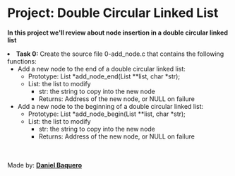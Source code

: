 <html>
<h1>Project: Double Circular Linked List</h1>
<p><strong>In this project we'll review about node insertion in a double circular linked list</strong></p>
<body>
<li><strong>Task 0:</strong> Create the source file 0-add_node.c that contains the following functions:
<ul>
<li>Add a new node to the end of a double circular linked list:
<ul>
<li>Prototype: List *add_node_end(List **list, char *str);</li>
<li>List: the list to modify
<ul>
<li>str: the string to copy into the new node</li>
<li>Returns: Address of the new node, or NULL on failure</li>
</ul>
</li>
</ul>
</li>
<li>Add a new node to the beginning of a double circular linked list:
<ul>
<li>Prototype: List *add_node_begin(List **list, char *str);</li>
<li>List: the list to modify
<ul>
<li>str: the string to copy into the new node</li>
<li>Returns: Address of the new node, or NULL on failure</li>
</ul>
</li>
</ul>
</li>
</ul>
</li>
</body>
<br>
<br>
<footer>Made by: <strong><a href="https://github.com/DanielBaquero28">Daniel Baquero</a></strong></footer>
</html>